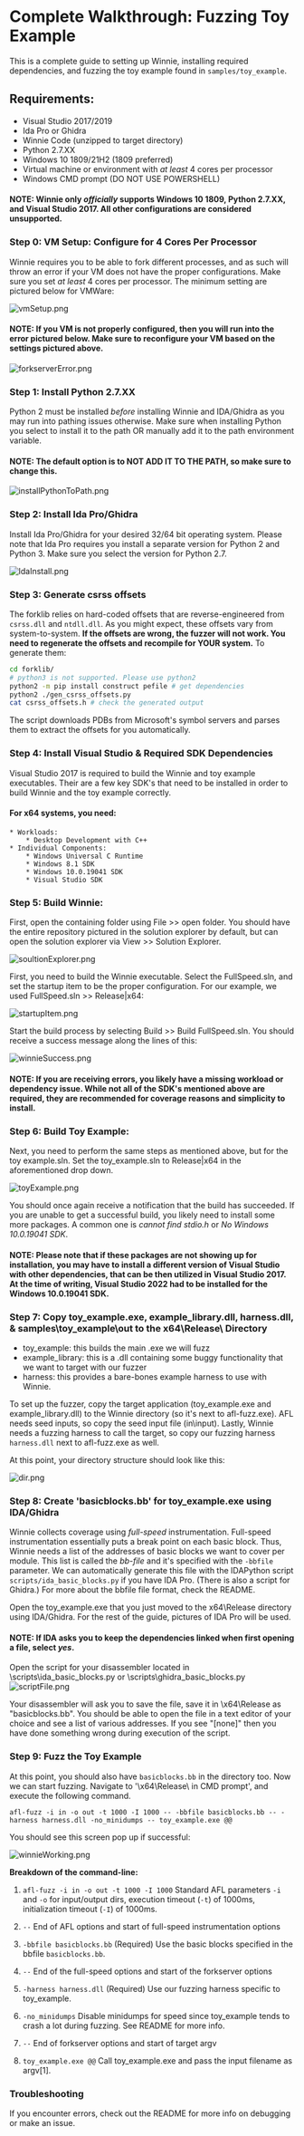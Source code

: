 # Complete Walkthrough: Fuzzing Toy Example
This is a complete guide to setting up Winnie, installing required dependencies, and fuzzing the toy example found in `samples/toy_example`. 

## Requirements:
* Visual Studio 2017/2019
* Ida Pro or Ghidra 
* Winnie Code (unzipped to target directory)
* Python 2.7.XX 
* Windows 10 1809/21H2 (1809 preferred)
* Virtual machine or environment with *at least* 4 cores per processor
* Windows CMD prompt (DO NOT USE POWERSHELL)
#### NOTE: Winnie only *officially* supports Windows 10 1809, Python 2.7.XX, and Visual Studio 2017. All other configurations are considered unsupported. 

### Step 0: VM Setup: Configure for 4 Cores Per Processor
Winnie requires you to be able to fork different processes, and as such will throw an error if your VM does not have the proper configurations. Make sure you set *at least* 4 cores per processor. The minimum setting are pictured below for VMWare: 

![vmSetup.png](./vmSetup.png)

#### NOTE: If you VM is not properly configured, then you will run into the error pictured below. Make sure to reconfigure your VM based on the settings pictured above. 

![forkserverError.png](./forkserverError.png)




### Step 1: Install Python 2.7.XX 
Python 2 must be installed *before* installing Winnie and IDA/Ghidra as you may run into pathing issues otherwise. Make sure when installing Python you select to install it to the path OR manually add it to the path environment variable. 
#### NOTE: The default option is to NOT ADD IT TO THE PATH, so make sure to change this. 

![installPythonToPath.png](./installPythonToPath.png)




### Step 2: Install Ida Pro/Ghidra 
Install Ida Pro/Ghidra for your desired 32/64 bit operating system. Please note that Ida Pro requires you install a separate version for Python 2 and Python 3. Make sure you select the version for Python 2.7. 

![IdaInstall.png](./IdaInstall.png)




### Step 3: Generate csrss offsets
The forklib relies on hard-coded offsets that are reverse-engineered from `csrss.dll` and `ntdll.dll`. As you might expect, these offsets vary from system-to-system. **If the offsets are wrong, the fuzzer will not work. You need to regenerate the offsets and recompile for YOUR system.** To generate them:

```bash
cd forklib/
# python3 is not supported. Please use python2
python2 -m pip install construct pefile # get dependencies
python2 ./gen_csrss_offsets.py
cat csrss_offsets.h # check the generated output
```

The script downloads PDBs from Microsoft's symbol servers and parses them to extract the offsets for you automatically.



### Step 4: Install Visual Studio & Required SDK Dependencies
Visual Studio 2017 is required to build the Winnie and toy example executables. Their are a few key SDK's that need to be installed in order to build Winnie and the toy example correctly. 

#### For x64 systems, you need:
    * Workloads: 
        * Desktop Development with C++ 
    * Individual Components:
        * Windows Universal C Runtime
        * Windows 8.1 SDK
        * Windows 10.0.19041 SDK
        * Visual Studio SDK 




### Step 5: Build Winnie: 
First, open the containing folder using File >> open folder. You should have the entire repository pictured in the solution explorer by default, but can open the solution explorer via View >> Solution Explorer.

![soultionExplorer.png](./soultionExplorer.png)


First, you need to build the Winnie executable. Select the FullSpeed.sln, and set the startup item to be the proper configuration. For our example, we used FullSpeed.sln >> Release|x64:

![startupItem.png](./startupItem.png)

Start the build process by selecting Build >> Build FullSpeed.sln. You should receive a success message along the lines of this: 

![winnieSuccess.png](./winnieSuccess.png)

#### NOTE: If you are receiving errors, you likely have a missing workload or dependency issue. While not all of the SDK's mentioned above are required, they are recommended for coverage reasons and simplicity to install. 




### Step 6: Build Toy Example:
Next, you need to perform the same steps as mentioned above, but for the toy example.sln. Set the toy_example.sln to Release|x64 in the aforementioned drop down. 

![toyExample.png](./toyExample.png) 

You should once again receive a notification that the build has succeeded. If you are unable to get a successful build, you likely need to install some more packages. A common one is *cannot find stdio.h* or *No Windows 10.0.19041 SDK*. 

#### NOTE: Please note that if these packages are not showing up for installation, you may have to install a different version of Visual Studio with other dependencies, that can be then utilized in Visual Studio 2017. At the time of writing, Visual Studio 2022 had to be installed for the Windows 10.0.19041 SDK.




### Step 7: Copy toy_example.exe, example_library.dll, harness.dll, & samples\toy_example\out to the x64\Release\ Directory

 - toy_example: this builds the main .exe we will fuzz
 - example_library: this is a .dll containing some buggy functionality that we want to target with our fuzzer
 - harness: this provides a bare-bones example harness to use with Winnie.

To set up the fuzzer, copy the target application (toy_example.exe and example_library.dll) to the Winnie directory (so it's next to afl-fuzz.exe). AFL needs seed inputs, so copy the seed input file (in\input). Lastly, Winnie needs a fuzzing harness to call the target, so copy our fuzzing harness `harness.dll` next to afl-fuzz.exe as well.

At this point, your directory structure should look like this:

![dir.png](./dir.png)



### Step 8: Create 'basicblocks.bb' for toy_example.exe using IDA/Ghidra 
Winnie collects coverage using *full-speed* instrumentation. Full-speed instrumentation essentially puts a break point on each basic block. Thus, Winnie needs a list of the addresses of basic blocks we want to cover per module. This list is called the *bb-file* and it's specified with the `-bbfile` parameter. We can automatically generate this file with the IDAPython script `scripts/ida_basic_blocks.py` if you have IDA Pro. (There is also a script for Ghidra.) For more about the bbfile file format, check the README. 

Open the toy_example.exe that you just moved to the x64\Release directory using IDA/Ghidra. For the rest of the guide, pictures of IDA Pro will be used. 
#### NOTE: If IDA asks you to keep the dependencies linked when first opening a file, select *yes*. 

Open the script for your disassembler located in \scripts\ida_basic_blocks.py or \scripts\ghidra_basic_blocks.py 
![scriptFile.png](./scriptFile.png)

Your disassembler will ask you to save the file, save it in \x64\Release as "basicblocks.bb". You should be able to open the file in a text editor of your choice and see a list of various addresses. If you see "[none]" then you have done something wrong during execution of the script. 



### Step 9: Fuzz the Toy Example 
At this point, you should also have `basicblocks.bb` in the directory too. Now we can start fuzzing. Navigate to '\x64\Release\ in CMD prompt', and execute the following command.

`afl-fuzz -i in -o out -t 1000 -I 1000 -- -bbfile basicblocks.bb -- -harness harness.dll -no_minidumps -- toy_example.exe @@`

You should see this screen pop up if successful:

![winnieWorking.png](./winnieWorking.png)

**Breakdown of the command-line:**

1. `afl-fuzz -i in -o out -t 1000 -I 1000` Standard AFL parameters `-i` and `-o` for input/output dirs, execution timeout (`-t`) of 1000ms, initialization timeout (`-I`) of 1000ms.

2. `--` End of AFL options and start of full-speed instrumentation options

3. `-bbfile basicblocks.bb` (Required) Use the basic blocks specified in the bbfile `basicblocks.bb`.

4. `--` End of the full-speed options and start of the forkserver options

5. `-harness harness.dll` (Required) Use our fuzzing harness specific to toy_example.

6. `-no_minidumps` Disable minidumps for speed since toy_example tends to crash a lot during fuzzing. See README for more info.

7. `--` End of forkserver options and start of target argv

8. `toy_example.exe @@` Call toy_example.exe and pass the input filename as argv[1].

### Troubleshooting 

If you encounter errors, check out the README for more info on debugging or make an issue.
